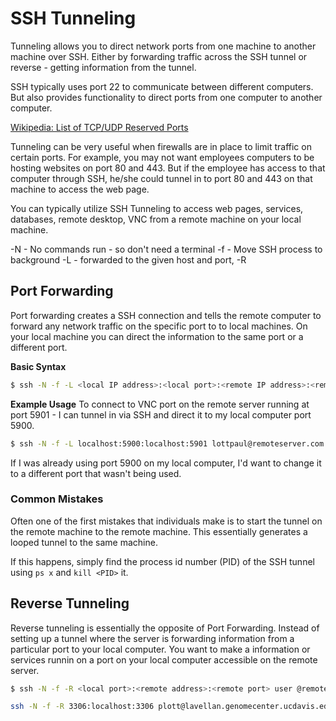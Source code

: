 # SSH Tunneling
Tunneling allows you to direct network ports from one machine to another machine over SSH. Either by forwarding traffic across the SSH tunnel or reverse - getting information from the tunnel.

SSH typically uses port 22 to communicate between different computers. But also provides functionality to direct ports from one computer to another computer.

[Wikipedia: List of TCP/UDP Reserved Ports](https://en.wikipedia.org/wiki/List_of_TCP_and_UDP_port_numbers)

Tunneling can be very useful when firewalls are in place to limit traffic on certain ports.  For example, you may not want employees computers to be hosting websites on port 80 and 443.  But if the employee has access to that computer through SSH, he/she could tunnel in to port 80 and 443 on that machine to access the web page.

You can typically utilize SSH Tunneling to access web pages, services, databases, remote desktop, VNC from a remote machine on your local machine.

-N - No commands run - so don't need a terminal
-f - Move SSH process to background
-L - forwarded to the given host and port,
-R

## Port Forwarding
Port forwarding creates a SSH connection and tells the remote computer to forward any network traffic on the specific port to to local machines.  On your local machine you can direct the information to the same port or a different port.

**Basic Syntax**
```bash
$ ssh -N -f -L <local IP address>:<local port>:<remote IP address>:<remote port> username@remoteserver.com 
```

**Example Usage**
To connect to VNC port on the remote server running at port 5901 - I can tunnel in via SSH and direct it to my local computer port 5900.
```bash
$ ssh -N -f -L localhost:5900:localhost:5901 lottpaul@remoteserver.com
```

If I was already using port 5900 on my local computer, I'd want to change it to a different port that wasn't being used.

### Common Mistakes
Often one of the first mistakes that individuals make is to start the tunnel on the remote machine to the remote machine.  This essentially generates a looped tunnel to the same machine.  

If this happens, simply find the process id number (PID) of the SSH tunnel using `ps x` and `kill <PID>` it.  

## Reverse Tunneling
Reverse tunneling is essentially the opposite of Port Forwarding.  Instead of setting up a tunnel where the server is forwarding information from a particular port to your local computer.  You want to make a information or services runnin on a port on your local computer accessible on the remote server. 

```bash
$ ssh -N -f -R <local port>:<remote address>:<remote port> user @remoteserver.com
```
```bash
ssh -N -f -R 3306:localhost:3306 plott@lavellan.genomecenter.ucdavis.edu
```